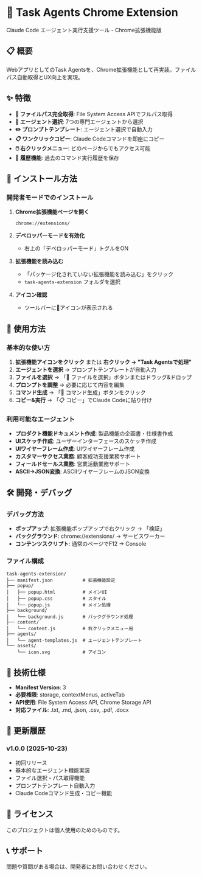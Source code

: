 # 🤖 Task Agents Chrome Extension

Claude Code エージェント実行支援ツール - Chrome拡張機能版

## 📋 概要

WebアプリとしてのTask Agentsを、Chrome拡張機能として再実装。ファイルパス自動取得とUX向上を実現。

## ✨ 特徴

- **📂 ファイルパス完全取得**: File System Access APIでフルパス取得
- **🎯 エージェント選択**: 7つの専門エージェントから選択
- **✏️ プロンプトテンプレート**: エージェント選択で自動入力
- **📋 ワンクリックコピー**: Claude Codeコマンドを即座にコピー
- **🖱️ 右クリックメニュー**: どのページからでもアクセス可能
- **💾 履歴機能**: 過去のコマンド実行履歴を保存

## 🚀 インストール方法

### 開発者モードでのインストール

1. **Chrome拡張機能ページを開く**
   ```
   chrome://extensions/
   ```

2. **デベロッパーモードを有効化**
   - 右上の「デベロッパーモード」トグルをON

3. **拡張機能を読み込む**
   - 「パッケージ化されていない拡張機能を読み込む」をクリック
   - `task-agents-extension` フォルダを選択

4. **アイコン確認**
   - ツールバーに🤖アイコンが表示される

## 🎯 使用方法

### 基本的な使い方

1. **拡張機能アイコンをクリック** または **右クリック → "Task Agentsで処理"**
2. **エージェントを選択** → プロンプトテンプレートが自動入力
3. **ファイルを選択** → 「📂 ファイルを選択」ボタンまたはドラッグ&ドロップ
4. **プロンプトを調整** → 必要に応じて内容を編集
5. **コマンド生成** → 「🚀 コマンド生成」ボタンをクリック
6. **コピー&実行** → 「📋 コピー」でClaude Codeに貼り付け

### 利用可能なエージェント

- **プロダクト機能ドキュメント作成**: 製品機能の企画書・仕様書作成
- **UIスケッチ作成**: ユーザーインターフェースのスケッチ作成
- **UIワイヤーフレーム作成**: UIワイヤーフレーム作成
- **カスタマーサクセス業務**: 顧客成功支援業務サポート
- **フィールドセールス業務**: 営業活動業務サポート
- **ASCII→JSON変換**: ASCIIワイヤーフレームのJSON変換

## 🛠️ 開発・デバッグ

### デバッグ方法

- **ポップアップ**: 拡張機能ポップアップで右クリック → 「検証」
- **バックグラウンド**: chrome://extensions/ → サービスワーカー
- **コンテンツスクリプト**: 通常のページでF12 → Console

### ファイル構成

```
task-agents-extension/
├── manifest.json           # 拡張機能設定
├── popup/
│   ├── popup.html          # メインUI
│   ├── popup.css           # スタイル
│   └── popup.js            # メイン処理
├── background/
│   └── background.js       # バックグラウンド処理
├── content/
│   └── content.js          # 右クリックメニュー用
├── agents/
│   └── agent-templates.js  # エージェントテンプレート
└── assets/
    └── icon.svg            # アイコン
```

## 🔧 技術仕様

- **Manifest Version**: 3
- **必要権限**: storage, contextMenus, activeTab
- **API使用**: File System Access API, Chrome Storage API
- **対応ファイル**: .txt, .md, .json, .csv, .pdf, .docx

## 📝 更新履歴

### v1.0.0 (2025-10-23)
- 初回リリース
- 基本的なエージェント機能実装
- ファイル選択・パス取得機能
- プロンプトテンプレート自動入力
- Claude Codeコマンド生成・コピー機能

## 🤝 ライセンス

このプロジェクトは個人使用のためのものです。

## 📞 サポート

問題や質問がある場合は、開発者にお問い合わせください。